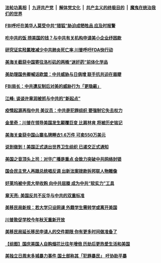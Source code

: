 

####  [法轮功真相](../../../../basic/blob/master/README.md?t=07082102) &nbsp;|&nbsp; [九评共产党](../../../../9ping.md/blob/master/README.md?t=07082102) &nbsp;|&nbsp; [解体党文化](../../../../jtdwh.md/blob/master/README.md?t=07082102)  &nbsp;|&nbsp; [共产主义的终极目的](../../../../gczydzjmd.md/blob/master/README.md?t=07082102) &nbsp;|&nbsp; [魔鬼在统治我们的世界](../../../../mgztzwmdsj.md/blob/master/README.md?t=07082102) 

#### [FBI呼吁在美华人莫受中共“猎狐”胁迫成牺牲品 应及时报警](../pages/soh6/398572.md?t=07082102) 
#### [吃中共的饭 捞美国的钱？与中共有关机构申请美小企业纾困款](../pages/soh6/398554.md?t=07082102) 
#### [研究证实羟氯喹减少中共肺炎死亡率 川普呼吁FDA快行动](../pages/soh6/398527.md?t=07082102) 
#### [美海关截获中国寄往洛杉矶的两桶“迷奸药”前体化学品](../pages/soh6/398491.md?t=07082102) 
#### [美助理国务卿喊话欧盟：中共威胁与日俱增 联手抗共迫在眉睫](../pages/soh6/398488.md?t=07082102) 
#### [FBI局长：中共遭反制后对美的威胁行为「更隐蔽」](../pages/soh6/398476.md?t=07082102) 
#### [江峰: 谈谈许章润被抓与中共的“新起点”](../pages/soh6/398479.md?t=07082102) 
#### [疫情起源再指中共 美议员：中共是犯罪组织 要强制它失去权力](../pages/soh6/398449.md?t=07082102) 
#### [金里奇：川普在领导美国发生颠覆巨变 比肩林肯 将被历史铭记](../pages/soh6/398461.md?t=07082102) 
#### [美海关查获中国山寨名牌睡衣1.6万件 可卖550万美元](../pages/soh6/398407.md?t=07082102) 
#### [说到做到！美国正式退出世界卫生组织 已递交正式通知](../pages/soh6/398416.md?t=07082102) 
#### [美国之音顶头上司：对华广播是重点 会致力突破中共网络封锁](../pages/soh6/398392.md?t=07082102) 
#### [国会民主党人再跟总统唱反调 出新法案拨款拆邦联人物雕像](../pages/soh6/398398.md?t=07082102) 
#### [好莱坞被中资大举收购 向中共屈膝 成为中共“软实力”工具](../pages/soh6/398242.md?t=07082102) 
#### [章天亮: 美国反共不反华与中共的双重标准](../pages/soh6/398203.md?t=07082102) 
#### [美移民局新规：若大学只设网课 外籍学生需转学或离开美国](../pages/soh6/398152.md?t=07082102) 
#### [川普敦促学校今年秋天重新开放](../pages/soh6/398134.md?t=07082102) 
#### [美移民局延长移民申请人的交件期限 你有更多时间做准备了](../pages/soh6/398053.md?t=07082102) 
#### [【组图】国庆美国人自购烟花比往年增倍 历劫后更热爱生活和美国](../pages/soh6/398017.md?t=07082102) 
#### [美独立日周末多城暴力事件 国土部称其「犯罪暴民」 吁协助平暴](../pages/soh6/398023.md?t=07082102) 
